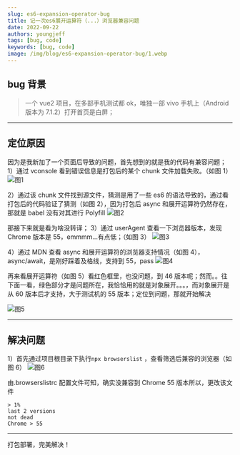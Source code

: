 ```yaml
---
slug: es6-expansion-operator-bug
title: 记一次es6展开运算符（...）浏览器兼容问题
date: 2022-09-22
authors: youngjeff
tags: [bug, code]
keywords: [bug, code]
image: /img/blog/es6-expansion-operator-bug/1.webp
---
```


## bug 背景

> 一个 vue2 项目，在多部手机测试都 ok，唯独一部 vivo 手机上（Android 版本为 7.1.2）打开首页是白屏；

---

## 定位原因

因为是我新加了一个页面后导致的问题，首先想到的就是我的代码有兼容问题； 1）通过 vconsole 看到错误信息是打包后的某个 chunk 文件加载失败。（如图 1） ![图1](/img/blog/es6-expansion-operator-bug/1.webp)

2）通过该 chunk 文件找到源文件，猜测是用了一些 es6 的语法导致的，通过看打包后的代码验证了猜测（如图 2），因为打包后 async 和展开运算符仍然存在，那就是 babel 没有对其进行 Polyfill ![图2](/img/blog/es6-expansion-operator-bug/2.webp)

那接下来就是看为啥没转译； 3）通过 userAgent 查看一下浏览器版本，发现 Chrome 版本是 55，emmmm...有点低；（如图 3） ![图3](/img/blog/es6-expansion-operator-bug/3.webp)

4）通过 MDN 查看 async 和展开运算符的浏览器支持情况（如图 4），async/await，是刚好踩着及格线，支持到 55，pass ![图4](/img/blog/es6-expansion-operator-bug/4.webp)

再来看展开运算符（如图 5）看红色框里，也没问题，到 46 版本呢；然而。。往下面一看，绿色部分才是问题所在，我恰恰用的就是对象展开。。。，而对象展开是从 60 版本后才支持，大于测试机的 55 版本；定位到问题，那就开始解决

![图5](/img/blog/es6-expansion-operator-bug/5.webp)

---

## 解决问题

1）首先通过项目根目录下执行`npx browserslist` ，查看筛选后兼容的浏览器（如图 6） ![图6](/img/blog/es6-expansion-operator-bug/6.webp)

由.browserslistrc 配置文件可知，确实没兼容到 Chrome 55 版本所以，更改该文件

```
> 1%
last 2 versions
not dead
Chrome > 55
```

---

打包部署，完美解决！
